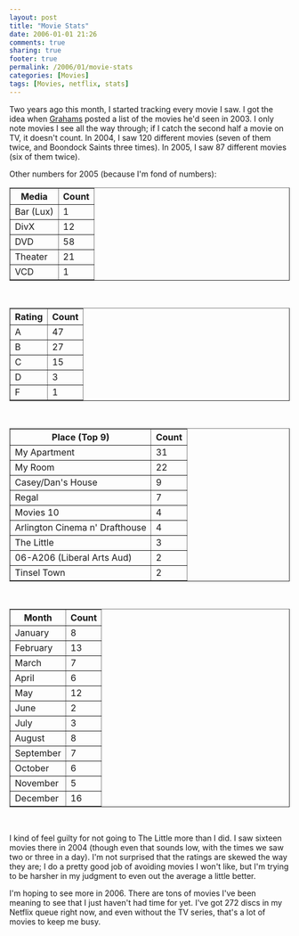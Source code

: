 ```yaml
---
layout: post
title: "Movie Stats"
date: 2006-01-01 21:26
comments: true
sharing: true
footer: true
permalink: /2006/01/movie-stats
categories: [Movies]
tags: [Movies, netflix, stats]
---
```

<p>Two years ago this month, I started tracking every movie I saw.  I got the idea when <a href="http://www.livejournal.com/users/grahams/">Grahams</a> posted a list of the movies he'd seen in 2003.  I only note movies I see all the way through; if I catch the second half a movie on TV, it doesn't count.  In 2004, I saw 120 different movies (seven of them twice, and Boondock Saints three times).  In 2005, I saw 87 different movies (six of them twice).</p>

<p>Other numbers for 2005 (because I'm fond of numbers):</p>

<table border=1 style="border-collapse: collapse;" cellpadding=2>
<tr><th>Media</th><th>Count</th></tr>
<tr><td>Bar (Lux)</td><td>1</td></tr>
<tr><td>DivX</td><td>12</td></tr>
<tr><td>DVD</td><td>58</td></tr>
<tr><td>Theater</td><td>21</td></tr>
<tr><td>VCD</td><td>1</td></tr>
</table>
<br />
<table border=1 style="border-collapse: collapse;" cellpadding=2>
<tr><th>Rating</th><th>Count</th></tr>
<tr><td>A</td><td>47</td></tr>
<tr><td>B</td><td>27</td></tr>
<tr><td>C</td><td>15</td></tr>
<tr><td>D</td><td>3</td></tr>
<tr><td>F</td><td>1</td></tr>
</table>
<br />
<table border=1 style="border-collapse: collapse;" cellpadding=2>
<tr><th>Place (Top 9)</th><th>Count</th></tr>
<tr><td>My Apartment</td><td>31</td></tr>
<tr><td>My Room</td><td>22</td></tr>
<tr><td>Casey/Dan's House</td><td>9</td></tr>
<tr><td>Regal</td><td>7</td></tr>
<tr><td>Movies 10</td><td>4</td></tr>
<tr><td>Arlington Cinema n' Drafthouse</td><td>4</td></tr>
<tr><td>The Little</td><td>3</td></tr>
<tr><td>06-A206 (Liberal Arts Aud)</td><td>2</td></tr>
<tr><td>Tinsel Town</td><td>2</td></tr>
</table>
<br />
<table border=1 style="border-collapse: collapse;" cellpadding=2>
<tr><th>Month</th><th>Count</th></tr>
<tr><td>January</td><td>8</td></tr>
<tr><td>February</td><td>13</td></tr>
<tr><td>March</td><td>7</td></tr>
<tr><td>April</td><td>6</td></tr>
<tr><td>May</td><td>12</td></tr>
<tr><td>June</td><td>2</td></tr>
<tr><td>July</td><td>3</td></tr>
<tr><td>August</td><td>8</td></tr>
<tr><td>September</td><td>7</td></tr>
<tr><td>October</td><td>6</td></tr>
<tr><td>November</td><td>5</td></tr>
<tr><td>December</td><td>16</td></tr>
</table>
<br />
<p>I kind of feel guilty for not going to The Little more than I did.  I saw sixteen movies there in 2004 (though even that sounds low, with the times we saw two or three in a day).  I'm not surprised that the ratings are skewed the way they are; I do a pretty good job of avoiding movies I won't like, but I'm trying to be harsher in my judgment to even out the average a little better.</p>

<p>I'm hoping to see more in 2006.  There are tons of movies I've been meaning to see that I just haven't had time for yet.  I've got 272 discs in my Netflix queue right now, and even without the TV series, that's a lot of movies to keep me busy.</p>

